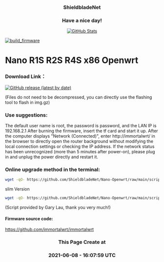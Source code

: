 
<h3 align="center"><b>ShieldbladeNet</b></h3>
<h3 align="center">Have a nice day!</h3>
<p align="center">
  <a href="https://github.com/ShieldbladeNet">
    <img alt="GitHub Stats" src="https://github-readme-stats.vercel.app/api?username=ShieldbladeNet&hide=issues&hide_title=true&include_all_commits=true&bg_color=30,e96443,904e95&title_color=fff&text_color=fff" />
    </a>     
    
<p align="center">

[![build_firmware](https://github.com/ShieldbladeNet/Nano-Openwrt/actions/workflows/build-firmware.yml/badge.svg)](https://github.com/ShieldbladeNet/Nano-Openwrt/actions/workflows/build-firmware.yml)

</p> 

# Nano R1S R2S R4S x86 Openwrt 
 
### Download Link：

[![GitHub release (latest by date)](https://img.shields.io/github/v/release/ShieldbladeNet/Nano-Openwrt?style=for-the-badge&label=Download)](https://github.com/ShieldbladeNet/Nano-Openwrt/releases) 

(Files do not need to be decompressed, you can directly use the flashing tool to flash in img.gz)

### Use suggestions:
The default user name is root, the password is password, and the LAN IP is 192.168.2.1
After burning the firmware, insert the tf card and start it up. After the computer displays "Network (Connected)", enter http://immortalwrt/ in the browser to directly open the router background without modifying the local connection settings or checking the IP address.
If the network status has been unrecognized (more than 5 minutes after power-on), please plug in and unplug the power directly and restart it.

### Online upgrade method in the terminal:
```bash
wget -qO- https://github.com/ShieldbladeNet/Nano-Openwrt/raw/main/scripts/autoupdate.sh | sh
```
slim Version
```bash
wget -qO- https://github.com/ShieldbladeNet/Nano-Openwrt/raw/main/scripts/autoupdate.sh | ver=-slim sh
```
(Script provided by Gary Lau, thank you very much!)

#### Firmware source code:
https://github.com/immortalwrt/immortalwrt

<h3 align="center"><b>This Page Create at</b></h3>
<h3 align="center"><b>2021-06-08 - 16:07:59 UTC</b></h3>
